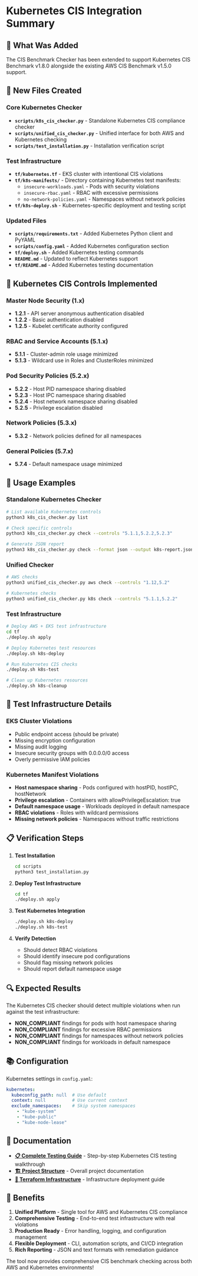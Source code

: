 # Kubernetes CIS Integration Summary

## 🎯 What Was Added

The CIS Benchmark Checker has been extended to support Kubernetes CIS Benchmark v1.8.0 alongside the existing AWS CIS Benchmark v1.5.0 support.

## 📁 New Files Created

### Core Kubernetes Checker
- **`scripts/k8s_cis_checker.py`** - Standalone Kubernetes CIS compliance checker
- **`scripts/unified_cis_checker.py`** - Unified interface for both AWS and Kubernetes checking
- **`scripts/test_installation.py`** - Installation verification script

### Test Infrastructure
- **`tf/kubernetes.tf`** - EKS cluster with intentional CIS violations
- **`tf/k8s-manifests/`** - Directory containing Kubernetes test manifests:
  - `insecure-workloads.yaml` - Pods with security violations
  - `insecure-rbac.yaml` - RBAC with excessive permissions
  - `no-network-policies.yaml` - Namespaces without network policies
- **`tf/k8s-deploy.sh`** - Kubernetes-specific deployment and testing script

### Updated Files
- **`scripts/requirements.txt`** - Added Kubernetes Python client and PyYAML
- **`scripts/config.yaml`** - Added Kubernetes configuration section
- **`tf/deploy.sh`** - Added Kubernetes testing commands
- **`README.md`** - Updated to reflect Kubernetes support
- **`tf/README.md`** - Added Kubernetes testing documentation

## 🔧 Kubernetes CIS Controls Implemented

### Master Node Security (1.x)
- **1.2.1** - API server anonymous authentication disabled
- **1.2.2** - Basic authentication disabled  
- **1.2.5** - Kubelet certificate authority configured

### RBAC and Service Accounts (5.1.x)
- **5.1.1** - Cluster-admin role usage minimized
- **5.1.3** - Wildcard use in Roles and ClusterRoles minimized

### Pod Security Policies (5.2.x)
- **5.2.2** - Host PID namespace sharing disabled
- **5.2.3** - Host IPC namespace sharing disabled
- **5.2.4** - Host network namespace sharing disabled
- **5.2.5** - Privilege escalation disabled

### Network Policies (5.3.x)
- **5.3.2** - Network policies defined for all namespaces

### General Policies (5.7.x)
- **5.7.4** - Default namespace usage minimized

## 🚀 Usage Examples

### Standalone Kubernetes Checker
```bash
# List available Kubernetes controls
python3 k8s_cis_checker.py list

# Check specific controls
python3 k8s_cis_checker.py check --controls "5.1.1,5.2.2,5.2.3"

# Generate JSON report
python3 k8s_cis_checker.py check --format json --output k8s-report.json
```

### Unified Checker
```bash
# AWS checks
python3 unified_cis_checker.py aws check --controls "1.12,5.2"

# Kubernetes checks  
python3 unified_cis_checker.py k8s check --controls "5.1.1,5.2.2"
```

### Test Infrastructure
```bash
# Deploy AWS + EKS test infrastructure
cd tf
./deploy.sh apply

# Deploy Kubernetes test resources
./deploy.sh k8s-deploy

# Run Kubernetes CIS checks
./deploy.sh k8s-test

# Clean up Kubernetes resources
./deploy.sh k8s-cleanup
```

## 🧪 Test Infrastructure Details

### EKS Cluster Violations
- Public endpoint access (should be private)
- Missing encryption configuration
- Missing audit logging
- Insecure security groups with 0.0.0.0/0 access
- Overly permissive IAM policies

### Kubernetes Manifest Violations
- **Host namespace sharing** - Pods configured with hostPID, hostIPC, hostNetwork
- **Privilege escalation** - Containers with allowPrivilegeEscalation: true
- **Default namespace usage** - Workloads deployed in default namespace
- **RBAC violations** - Roles with wildcard permissions
- **Missing network policies** - Namespaces without traffic restrictions

## 📋 Verification Steps

1. **Test Installation**
   ```bash
   cd scripts
   python3 test_installation.py
   ```

2. **Deploy Test Infrastructure**
   ```bash
   cd tf
   ./deploy.sh apply
   ```

3. **Test Kubernetes Integration**
   ```bash
   ./deploy.sh k8s-deploy
   ./deploy.sh k8s-test
   ```

4. **Verify Detection**
   - Should detect RBAC violations
   - Should identify insecure pod configurations
   - Should flag missing network policies
   - Should report default namespace usage

## 🔍 Expected Results

The Kubernetes CIS checker should detect multiple violations when run against the test infrastructure:

- **NON_COMPLIANT** findings for pods with host namespace sharing
- **NON_COMPLIANT** findings for excessive RBAC permissions
- **NON_COMPLIANT** findings for namespaces without network policies
- **NON_COMPLIANT** findings for workloads in default namespace

## 📚 Configuration

Kubernetes settings in `config.yaml`:
```yaml
kubernetes:
  kubeconfig_path: null  # Use default
  context: null          # Use current context
  exclude_namespaces:    # Skip system namespaces
    - "kube-system"
    - "kube-public"
    - "kube-node-lease"
```

## 📖 Documentation

- **[📋 Complete Testing Guide](../../KUBERNETES_TESTING_GUIDE.md)** - Step-by-step Kubernetes CIS testing walkthrough
- **[🏗️ Project Structure](../../README.md)** - Overall project documentation
- **[🧪 Terraform Infrastructure](../README.md)** - Infrastructure deployment guide

## 🎯 Benefits

1. **Unified Platform** - Single tool for AWS and Kubernetes CIS compliance
2. **Comprehensive Testing** - End-to-end test infrastructure with real violations
3. **Production Ready** - Error handling, logging, and configuration management
4. **Flexible Deployment** - CLI, automation scripts, and CI/CD integration
5. **Rich Reporting** - JSON and text formats with remediation guidance

The tool now provides comprehensive CIS benchmark checking across both AWS and Kubernetes environments!
